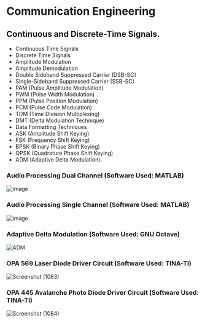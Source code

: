# Communication Engineering
## Continuous and Discrete-Time Signals.
- Continuous Time Signals
- Discrete Time Signals
- Amplitude Modulation
- Amplitude Demodulation
- Double Sideband Suppressed Carrier (DSB-SC)
- Single-Sideband Suppressed Carrier (SSB-SC)
- PAM (Pulse Amplitude Modulation)
- PWM (Pulse Width Modulation)
- PPM (Pulse Position Modulation)
- PCM (Pulse Code Modulation)
- TDM (Time Division Multiplexing)
- DMT (Delta Modulation Technique)
- Data Formatting Techniques
- ASK (Amplitude Shift Keying)
- FSK (Frequency Shift Keying)
- BPSK (Binary Phase Shift Keying)
- QPSK (Quadrature Phase Shift Keying)
- ADM (Adaptive Delta Modulation).

### Audio Processing Dual Channel (Software Used: MATLAB)

![image](https://user-images.githubusercontent.com/80598737/159442671-af00add8-cfd1-49ac-80ca-4d12779a2860.png)

### Audio Processing Single Channel (Software Used: MATLAB)

![image](https://user-images.githubusercontent.com/80598737/159442932-916613a7-5bc8-4494-9e85-970f5531e6b6.png)

### Adaptive Delta Modulation (Software Used: GNU Octave)

![ADM](https://user-images.githubusercontent.com/80598737/135847223-539afa75-3a2a-478e-ae2c-72b718b0a6fa.png)

### OPA 569 Laser Diode Driver Circuit (Software Used: TINA-TI)
![Screenshot (1083)](https://user-images.githubusercontent.com/80598737/135847570-f37b6909-efc8-49d6-82cd-63bcf5e58753.png)

### OPA 445 Avalanche Photo Diode Driver Circuit (Software Used: TINA-TI)
![Screenshot (1084)](https://user-images.githubusercontent.com/80598737/135847598-c735efd7-24dd-4d6d-b828-b5185ff35492.png)
